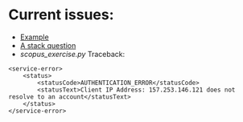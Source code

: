 # Current issues:
- [Example](http://kitchingroup.cheme.cmu.edu/blog/2015/04/03/Getting-data-from-the-Scopus-API/)
- [A stack question](http://stackoverflow.com/questions/31967010/getting-authors-articles-from-scopus-using-scopus-api-authentication-error)
- *scopus_exercise.py* Traceback:

```
<service-error>
	<status>
		<statusCode>AUTHENTICATION_ERROR</statusCode>
		<statusText>Client IP Address: 157.253.146.121 does not resolve to an account</statusText>
	</status>
</service-error>
```
